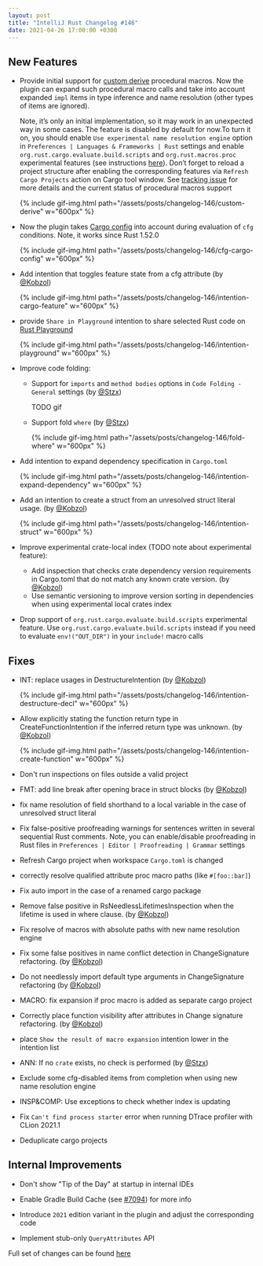 ```yaml
---
layout: post
title: "IntelliJ Rust Changelog #146"
date: 2021-04-26 17:00:00 +0300
---
```



## New Features

* Provide initial support for [custom derive](https://doc.rust-lang.org/reference/procedural-macros.html#derive-macros)
  procedural macros. Now the plugin can expand such procedural macro calls and take into account expanded `impl` items
  in type inference and name resolution (other types of items are ignored).

  Note, it’s only an initial implementation,
  so it may work in an unexpected way in some cases. The feature is disabled by default for now.To turn it on, you
  should enable `Use experimental name resolution engine` option in `Preferences | Languages & Frameworks | Rust`
  settings and enable `org.rust.cargo.evaluate.build.scripts` and `org.rust.macros.proc` experimental features
  (see instructions [here][experimental features]).
  Don’t forget to reload a project structure after enabling the corresponding features via `Refresh Cargo Projects`
  action on Cargo tool window. See [tracking issue](https://github.com/intellij-rust/intellij-rust/issues/6908) for
  more details and the current status of procedural macros support

  {% include gif-img.html path="/assets/posts/changelog-146/custom-derive" w="600px" %}
  <!-- https://github.com/intellij-rust/intellij-rust/pull/6992 -->

* Now the plugin takes [Cargo config](https://doc.rust-lang.org/cargo/reference/config.html) into account during
  evaluation of `cfg` conditions. Note, it works since Rust 1.52.0

  {% include gif-img.html path="/assets/posts/changelog-146/cfg-cargo-config" w="600px" %}
  <!-- https://github.com/intellij-rust/intellij-rust/pull/7093 -->

* Add intention that toggles feature state from a cfg attribute (by [@Kobzol])

  {% include gif-img.html path="/assets/posts/changelog-146/intention-cargo-feature" w="600px" %}
  <!-- https://github.com/intellij-rust/intellij-rust/pull/6845 -->
  <!-- https://github.com/intellij-rust/intellij-rust/pull/7115 -->

* provide `Share in Playground` intention to share selected Rust code on [Rust Playground](https://play.rust-lang.org)

  {% include gif-img.html path="/assets/posts/changelog-146/intention-playground" w="600px" %}
  <!-- https://github.com/intellij-rust/intellij-rust/pull/7071 -->

* Improve code folding:
  * Support for `imports` and `method bodies` options in `Code Folding - General` settings (by [@Stzx])
    <!-- https://github.com/intellij-rust/intellij-rust/pull/7112 -->

    TODO gif

  * Support fold `where` (by [@Stzx])

    {% include gif-img.html path="/assets/posts/changelog-146/fold-where" w="600px" %}
    <!-- https://github.com/intellij-rust/intellij-rust/pull/7111 -->

* Add intention to expand dependency specification in `Cargo.toml`

  {% include gif-img.html path="/assets/posts/changelog-146/intention-expand-dependency" w="600px" %}
  <!-- https://github.com/intellij-rust/intellij-rust/pull/6960 -->

* Add an intention to create a struct from an unresolved struct literal usage. (by [@Kobzol])

  {% include gif-img.html path="/assets/posts/changelog-146/intention-struct" w="600px" %}
  <!-- https://github.com/intellij-rust/intellij-rust/pull/6837 -->

* Improve experimental crate-local index (TODO note about experimental feature):
  * Add inspection that checks crate dependency version requirements in Cargo.toml that do not match any known crate version. (by [@Kobzol])
    <!-- https://github.com/intellij-rust/intellij-rust/pull/6801 -->
  * Use semantic versioning to improve version sorting in dependencies when using experimental local crates index
    <!-- https://github.com/intellij-rust/intellij-rust/pull/6599 -->

* Drop support of `org.rust.cargo.evaluate.build.scripts` experimental feature.
  Use `org.rust.cargo.evaluate.build.scripts` instead if you need to evaluate
  `env!("OUT_DIR")` in your `include!` macro calls
  <!-- https://github.com/intellij-rust/intellij-rust/pull/7142 -->

<!-- https://github.com/intellij-rust/intellij-rust/pull/6581 -->
<!-- * Introduce navigation bar breadcrumbs. (by [@Kobzol]) -->
<!-- disabled in https://github.com/intellij-rust/intellij-rust/pull/7154 -->

## Fixes

* INT: replace usages in DestructureIntention (by [@Kobzol])

  {% include gif-img.html path="/assets/posts/changelog-146/intention-destructure-decl" w="600px" %}
  <!-- https://github.com/intellij-rust/intellij-rust/pull/5650 -->

* Allow explicitly stating the function return type in CreateFunctionIntention if the inferred return type was unknown. (by [@Kobzol])

  {% include gif-img.html path="/assets/posts/changelog-146/intention-create-function" w="600px" %}
  <!-- https://github.com/intellij-rust/intellij-rust/pull/6986 -->

* Don't run inspections on files outside a valid project
  <!-- https://github.com/intellij-rust/intellij-rust/pull/6013 -->

* FMT: add line break after opening brace in struct blocks (by [@Kobzol])
  <!-- https://github.com/intellij-rust/intellij-rust/pull/5491 -->

* fix name resolution of field shorthand to a local variable in the case of unresolved struct literal
  <!-- https://github.com/intellij-rust/intellij-rust/pull/7132 -->

* Fix false-positive proofreading warnings for sentences written in several sequential Rust comments.
  Note, you can enable/disable proofreading in Rust files in `Preferences | Editor | Proofreading | Grammar` settings
  <!-- https://github.com/intellij-rust/intellij-rust/pull/7131 -->

* Refresh Cargo project when workspace `Cargo.toml` is changed
  <!-- https://github.com/intellij-rust/intellij-rust/pull/7121 -->

* correctly resolve qualified attribute proc macro paths (like `#[foo::bar]`)
  <!-- https://github.com/intellij-rust/intellij-rust/pull/7119 -->

* Fix auto import in the case of a renamed cargo package
  <!-- https://github.com/intellij-rust/intellij-rust/pull/7108 -->

* Remove false positive in RsNeedlessLifetimesInspection when the lifetime is used in where clause. (by [@Kobzol])
  <!-- https://github.com/intellij-rust/intellij-rust/pull/7101 -->

* Fix resolve of macros with absolute paths with new name resolution engine
  <!-- https://github.com/intellij-rust/intellij-rust/pull/7089 -->

* Fix some false positives in name conflict detection in ChangeSignature refactoring. (by [@Kobzol])
  <!-- https://github.com/intellij-rust/intellij-rust/pull/7081 -->

* Do not needlessly import default type arguments in ChangeSignature refactoring (by [@Kobzol])
  <!-- https://github.com/intellij-rust/intellij-rust/pull/7080 -->

* MACRO: fix expansion if proc macro is added as separate cargo project
  <!-- https://github.com/intellij-rust/intellij-rust/pull/7079 -->

* Correctly place function visibility after attributes in Change signature refactoring. (by [@Kobzol])
  <!-- https://github.com/intellij-rust/intellij-rust/pull/7076 -->

* place `Show the result of macro expansion` intention lower in the intention list
  <!-- https://github.com/intellij-rust/intellij-rust/pull/7072 -->

* ANN: If no `crate` exists, no check is performed (by [@Stzx])
  <!-- https://github.com/intellij-rust/intellij-rust/pull/7070 -->

* Exclude some cfg-disabled items from completion when using new name resolution engine
  <!-- https://github.com/intellij-rust/intellij-rust/pull/7057 -->

* INSP&COMP: Use exceptions to check whether index is updating
  <!-- https://github.com/intellij-rust/intellij-rust/pull/7004 -->

* Fix `Can't find process starter` error when running DTrace profiler with CLion 2021.1
  <!-- https://github.com/intellij-rust/intellij-rust/pull/7150 -->

* Deduplicate cargo projects
  <!-- https://github.com/intellij-rust/intellij-rust/pull/6201 -->

## Internal Improvements

* Don't show "Tip of the Day" at startup in internal IDEs
  <!-- https://github.com/intellij-rust/intellij-rust/pull/7114 -->

* Enable Gradle Build Cache (see [#7094](https://github.com/intellij-rust/intellij-rust/pull/7094)) for more info
  <!-- https://github.com/intellij-rust/intellij-rust/pull/7094 -->

* Introduce `2021` edition variant in the plugin and adjust the corresponding code
  <!-- https://github.com/intellij-rust/intellij-rust/pull/6903 -->

* Implement stub-only `QueryAttributes` API
  <!-- https://github.com/intellij-rust/intellij-rust/pull/7046 -->

Full set of changes can be found [here](https://github.com/intellij-rust/intellij-rust/milestone/54?closed=1)

[@Kobzol]: https://github.com/Kobzol
[@Stzx]: https://github.com/Stzx
[@abn]: https://github.com/abn

[experimental features]: https://plugins.jetbrains.com/plugin/8182-rust/docs/rust-faq.html#experimental-features

